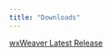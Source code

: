 ```yaml
---
title: "Downloads"
---
```


[wxWeaver Latest Release][1]

[1]: https://github.com/wxWeaver/wxWeaver/releases/latest
